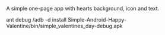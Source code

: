 A simple one-page app with hearts background, icon and text.


ant debug
/adb -d install Simple-Android-Happy-Valentine/bin/simple_valentines_day-debug.apk
